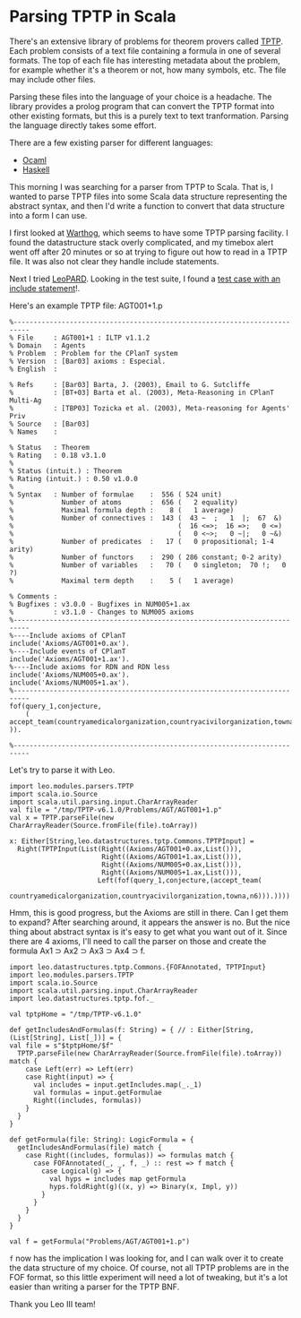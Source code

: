 Parsing TPTP in Scala
=====================

There's an extensive library of problems for theorem provers called [TPTP](http://www.cs.miami.edu/~tptp/).  Each problem consists of a text file containing a formula in one of several formats.  The top of each file has interesting metadata about the problem, for example whether it's a theorem or not, how many symbols, etc.  The file may include other files.

Parsing these files into the language of your choice is a headache.  The library provides a prolog program that can convert the TPTP format into other existing formats, but this is a purely text to text tranformation.  Parsing the language directly takes some effort.

There are a few existing parser for different languages:
- [Ocaml](https://github.com/radekm/ocaml-tptp)
- [Haskell](https://github.com/DanielSchuessler/logic-TPTP)

This morning I was searching for a parser from TPTP to Scala.  That is, I wanted to parse TPTP files into some Scala data structure representing the abstract syntax, and then I'd write a function to convert that data structure into a form I can use.

I first looked at [Warthog](https://github.com/warthog-logic/warthog), which seems to have some TPTP parsing facility.  I found the datastructure stack overly complicated, and my timebox alert went off after 20 minutes or so at trying to figure out how to read in a TPTP file.  It was also not clear they handle include statements.

Next I tried [LeoPARD]().  Looking in the test suite, I found a [test case with an include statement](https://github.com/cbenzmueller/LeoPARD/blob/eff09b58d3ee845e252edde27c3cae546bc351a0/src/test/resources/problems/SYN000%2B2.p)!.

Here's an example TPTP file: AGT001+1.p

    %--------------------------------------------------------------------------
    % File     : AGT001+1 : ILTP v1.1.2
    % Domain   : Agents
    % Problem  : Problem for the CPlanT system
    % Version  : [Bar03] axioms : Especial.
    % English  :

    % Refs     : [Bar03] Barta, J. (2003), Email to G. Sutcliffe
    %          : [BT+03] Barta et al. (2003), Meta-Reasoning in CPlanT Multi-Ag
    %          : [TBP03] Tozicka et al. (2003), Meta-reasoning for Agents' Priv
    % Source   : [Bar03]
    % Names    :

    % Status   : Theorem
    % Rating   : 0.18 v3.1.0
    %
    % Status (intuit.) : Theorem
    % Rating (intuit.) : 0.50 v1.0.0
    %
    % Syntax   : Number of formulae    :  556 ( 524 unit)
    %            Number of atoms       :  656 (   2 equality)
    %            Maximal formula depth :    8 (   1 average)
    %            Number of connectives :  143 (  43 ~  ;   1  |;  67  &)
    %                                         (  16 <=>;  16 =>;   0 <=)
    %                                         (   0 <~>;   0 ~|;   0 ~&)
    %            Number of predicates  :   17 (   0 propositional; 1-4 arity)
    %            Number of functors    :  290 ( 286 constant; 0-2 arity)
    %            Number of variables   :   70 (   0 singleton;  70 !;   0 ?)
    %            Maximal term depth    :    5 (   1 average)

    % Comments :
    % Bugfixes : v3.0.0 - Bugfixes in NUM005+1.ax
    %          : v3.1.0 - Changes to NUM005 axioms
    %--------------------------------------------------------------------------
    %----Include axioms of CPlanT
    include('Axioms/AGT001+0.ax').
    %----Include events of CPlanT
    include('Axioms/AGT001+1.ax').
    %----Include axioms for RDN and RDN less
    include('Axioms/NUM005+0.ax').
    include('Axioms/NUM005+1.ax').
    %--------------------------------------------------------------------------
    fof(query_1,conjecture,
        ( accept_team(countryamedicalorganization,countryacivilorganization,towna,n6) )).

    %--------------------------------------------------------------------------


Let's try to parse it with Leo.



    import leo.modules.parsers.TPTP
    import scala.io.Source
    import scala.util.parsing.input.CharArrayReader
    val file = "/tmp/TPTP-v6.1.0/Problems/AGT/AGT001+1.p"
    val x = TPTP.parseFile(new CharArrayReader(Source.fromFile(file).toArray))

    x: Either[String,leo.datastructures.tptp.Commons.TPTPInput] =
      Right(TPTPInput(List(Right((Axioms/AGT001+0.ax,List())),
                           Right((Axioms/AGT001+1.ax,List())),
                           Right((Axioms/NUM005+0.ax,List())),
                           Right((Axioms/NUM005+1.ax,List())),
                          Left(fof(query_1,conjecture,(accept_team(
                            countryamedicalorganization,countryacivilorganization,towna,n6))).))))

Hmm, this is good progress, but the Axioms are still in there.  Can I get them to expand?  After searching around, it appears the answer is no.  But the nice thing about abstract syntax is it's easy to get what you want out of it.
Since there are 4 axioms, I'll need to call the parser on those and create the formula Ax1 ⊃ Ax2 ⊃ Ax3 ⊃ Ax4 ⊃ f.

    import leo.datastructures.tptp.Commons.{FOFAnnotated, TPTPInput}
    import leo.modules.parsers.TPTP
    import scala.io.Source
    import scala.util.parsing.input.CharArrayReader
    import leo.datastructures.tptp.fof._

    val tptpHome = "/tmp/TPTP-v6.1.0"

    def getIncludesAndFormulas(f: String) = { // : Either[String, (List[String], List[_])] = {
    val file = s"$tptpHome/$f"
      TPTP.parseFile(new CharArrayReader(Source.fromFile(file).toArray)) match {
        case Left(err) => Left(err)
        case Right(input) => {
          val includes = input.getIncludes.map(_._1)
          val formulas = input.getFormulae
          Right((includes, formulas))
        }
      }
    }

    def getFormula(file: String): LogicFormula = {
      getIncludesAndFormulas(file) match {
        case Right((includes, formulas)) => formulas match {
          case FOFAnnotated(_, _, f, _) :: rest => f match {
            case Logical(g) => {
              val hyps = includes map getFormula
              hyps.foldRight(g)((x, y) => Binary(x, Impl, y))
            }
          }
        }
      }
    }

    val f = getFormula("Problems/AGT/AGT001+1.p")

`f` now has the implication I was looking for, and I can walk over it to create the data structure of my choice.
Of course, not all TPTP problems are in the FOF format, so this little experiment will need a lot of tweaking, but it's a lot easier than writing a parser for the TPTP BNF.

Thank you Leo III team!
